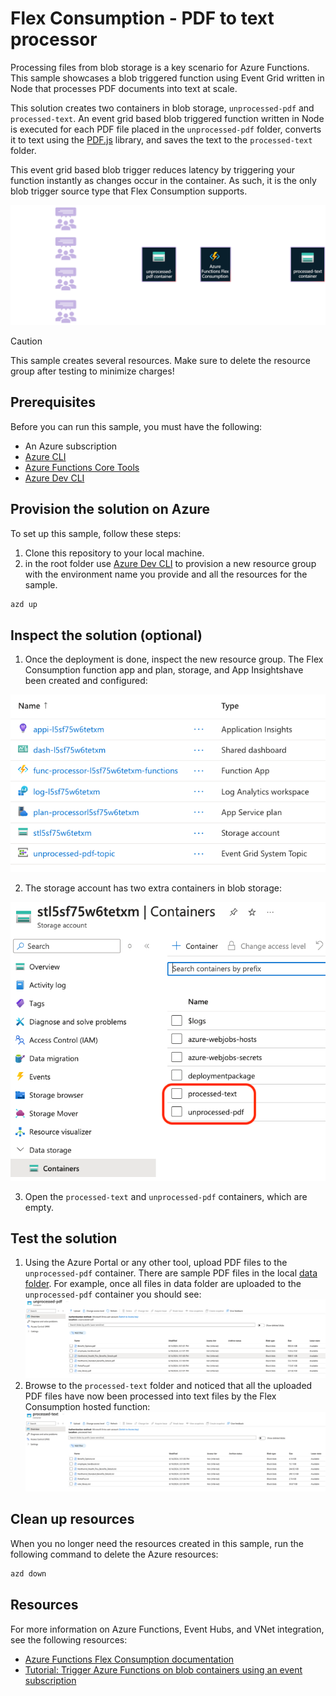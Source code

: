 # Flex Consumption - PDF to text processor

Processing files from blob storage is a key scenario for Azure Functions. This sample showcases a blob triggered function using Event Grid written in Node that processes PDF documents into text at scale.

This solution creates two containers in blob storage, `unprocessed-pdf` and `processed-text`. An event grid based blob triggered function written in Node is executed for each PDF file placed in the `unprocessed-pdf` folder, converts it to text using the [PDF.js](https://www.npmjs.com/package/pdfjs-dist) library, and saves the text to the `processed-text` folder.

This event grid based blob trigger reduces latency by triggering your function instantly as changes occur in the container. As such, it is the only blob trigger source type that Flex Consumption supports.

![Diagram showing customers uploading PDF files into the unprocessed-pdf blob storage container and Azure Functions Flex Consumption processing them into PDF and sending the text to the processed-text container](./img/BLOB-PDF.png)

> [!CAUTION]
> This sample creates several resources. Make sure to delete the resource group after testing to minimize charges!

## Prerequisites

Before you can run this sample, you must have the following:

- An Azure subscription
- [Azure CLI](https://learn.microsoft.com/en-us/cli/azure/install-azure-cli)
- [Azure Functions Core Tools](https://learn.microsoft.com/en-us/azure/azure-functions/functions-run-local?tabs=v4%2Clinux%2Ccsharp%2Cportal%2Cbash#install-the-azure-functions-core-tools)
- [Azure Dev CLI](https://learn.microsoft.com/en-us/azure/developer/azure-developer-cli/install-azd?tabs=winget-windows%2Cbrew-mac%2Cscript-linux&pivots=os-windows)

## Provision the solution on Azure

To set up this sample, follow these steps:

1. Clone this repository to your local machine.
2. in the root folder use [Azure Dev CLI](https://learn.microsoft.com/en-us/azure/developer/azure-developer-cli/install-azd?tabs=winget-windows%2Cbrew-mac%2Cscript-linux&pivots=os-windows) to provision a new resource group with the environment name you provide and all the resources for the sample.

```bash
azd up
```

## Inspect the solution (optional)

1. Once the deployment is done, inspect the new resource group. The Flex Consumption function app and plan, storage, and App Insightshave been created and configured:

![List of resources created by the bicep template](./img/resources.png)

2. The storage account has two extra containers in blob storage:

![Blob storage account with two extra containers](./img/blobcontainers.png)

3. Open the `processed-text` and `unprocessed-pdf` containers, which are empty. 

## Test the solution

1. Using the Azure Portal or any other tool, upload PDF files to the `unprocessed-pdf` container. There are sample PDF files in the local [data folder](./data). For example, once all files in data folder are uploaded to the `unprocessed-pdf` container you should see:
![List of PDF files in the unprocessed-pdf folder](./img/unprocessed-pdf-folder.png)
2. Browse to the `processed-text` folder and noticed that all the uploaded PDF files have now been processed into text files by the Flex Consumption hosted function:
![List of text files in the processed-text folder](./img/processed-text-folder.png) 

## Clean up resources

When you no longer need the resources created in this sample, run the following command to delete the Azure resources:

```bash
azd down
```

## Resources

For more information on Azure Functions, Event Hubs, and VNet integration, see the following resources:

* [Azure Functions Flex Consumption documentation](https://learn.microsoft.com/azure/azure-functions/flex-consumption-plan)
* [Tutorial: Trigger Azure Functions on blob containers using an event subscription](https://learn.microsoft.com/azure/azure-functions/functions-event-grid-blob-trigger)
